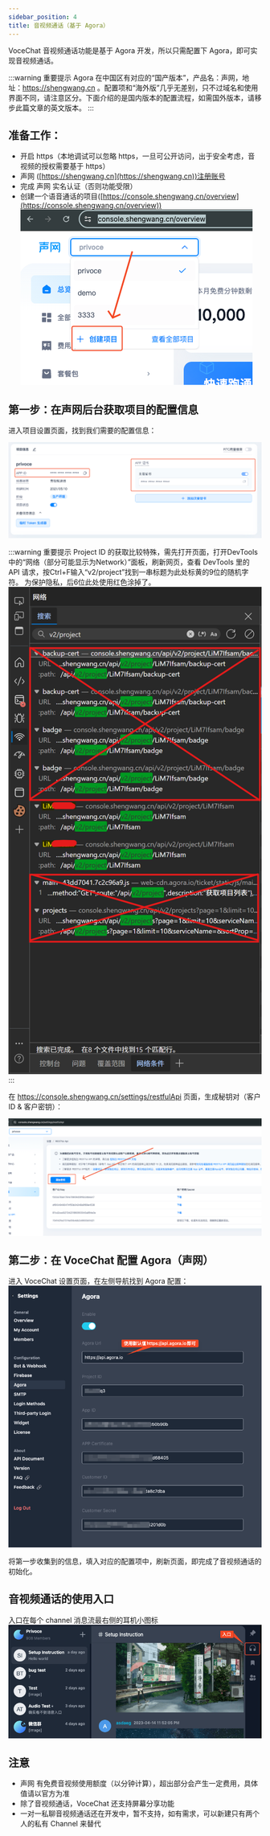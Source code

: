 ```yaml
---
sidebar_position: 4
title: 音视频通话（基于 Agora）
---
```


VoceChat 音视频通话功能是基于 Agora 开发，所以只需配置下 Agora，即可实现音视频通话。

:::warning 重要提示
Agora 在中国区有对应的“国产版本”，产品名：声网，地址：https://shengwang.cn
。配置项和“海外版”几乎无差别，只不过域名和使用界面不同，请注意区分。下面介绍的是国内版本的配置流程，如需国外版本，请移步此篇文章的英文版本。
:::

## 准备工作：

- 开启 https（本地调试可以忽略 https，一旦可公开访问，出于安全考虑，音视频的授权需要基于 https）
- 声网 ([https://shengwang.cn](https://shengwang.cn))注册账号
- 完成 声网 实名认证（否则功能受限）
- 创建一个语音通话的项目([https://console.shengwang.cn/overview](https://console.shengwang.cn/overview))
![create project](image/shengwang.create.project.png)

## 第一步：在声网后台获取项目的配置信息

进入项目设置页面，找到我们需要的配置信息：

![setting info](image/shengwang.setting.info.png)

:::warning 重要提示
Project ID 的获取比较特殊，需先打开页面，打开DevTools中的“网络（部分可能显示为Network）”面板，刷新网页，查看 DevTools 里的 API 请求，按Ctrl+F输入“v2/project”找到一串标题为此处标黄的9位的随机字符。
为保护隐私，后6位此处使用红色涂掉了。
![project ID](image/shengwang.project.id.png)
:::

在 https://console.shengwang.cn/settings/restfulApi 页面，生成秘钥对（客户 ID & 客户密钥）：

![secret](image/shengwang.create.secret.png)

## 第二步：在 VoceChat 配置 Agora（声网）

进入 VoceChat 设置页面，在左侧导航找到 Agora 配置：
![setting](image/agora.setting.png)

将第一步收集到的信息，填入对应的配置项中，刷新页面，即完成了音视频通话的初始化。

## 音视频通话的使用入口

入口在每个 channel 消息流最右侧的耳机小图标
![agora entry](image/agora.entry.png)


## 注意

- 声网 有免费音视频使用额度（以分钟计算），超出部分会产生一定费用，具体值请以官方为准
- 除了音视频通话，VoceChat 还支持屏幕分享功能
- 一对一私聊音视频通话还在开发中，暂不支持，如有需求，可以新建只有两个人的私有 Channel 来替代
